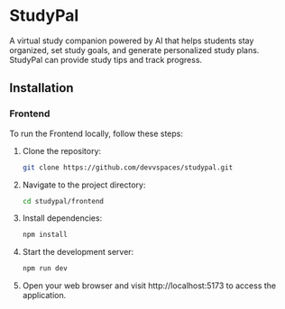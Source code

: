 # StudyPal

A virtual study companion powered by AI that helps students stay organized, set study goals, and generate personalized study plans. StudyPal can provide study tips and track progress.


## Installation
### Frontend
To run the Frontend locally, follow these steps:


1. Clone the repository:

   ```bash
   git clone https://github.com/devvspaces/studypal.git
2. Navigate to the project directory:
   ```bash
   cd studypal/frontend
3. Install dependencies:
   ```bash
   npm install
4. Start the development server:
   ```bash
   npm run dev
5. Open your web browser and visit http://localhost:5173 to access the application.

